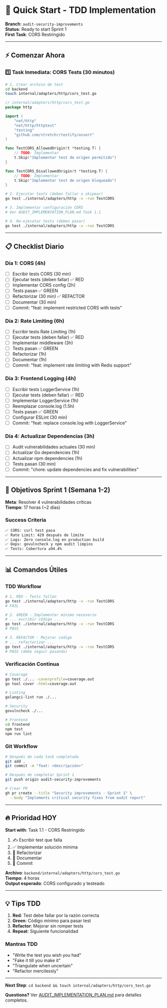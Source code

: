 # 🚀 Quick Start - TDD Implementation

**Branch**: `audit-security-improvements`  
**Status**: Ready to start Sprint 1  
**First Task**: CORS Restringido

---

## ⚡ Comenzar Ahora

### 1️⃣ Task Inmediata: CORS Tests (30 minutos)

```bash
# 1. Crear archivo de test
cd backend
touch internal/adapters/http/cors_test.go
```

```go
// internal/adapters/http/cors_test.go
package http

import (
    "net/http"
    "net/http/httptest"
    "testing"
    "github.com/stretchr/testify/assert"
)

func TestCORS_AllowedOrigin(t *testing.T) {
    // TODO: Implementar
    t.Skip("Implementar test de origen permitido")
}

func TestCORS_DisallowedOrigin(t *testing.T) {
    // TODO: Implementar
    t.Skip("Implementar test de origen bloqueado")
}
```

```bash
# 2. Ejecutar tests (deben fallar o skipear)
go test ./internal/adapters/http -v -run TestCORS

# 3. Implementar configuración CORS
# Ver AUDIT_IMPLEMENTATION_PLAN.md Task 1.1

# 4. Re-ejecutar tests (deben pasar)
go test ./internal/adapters/http -v -run TestCORS
```

---

## 📋 Checklist Diario

### Día 1: CORS (4h)
- [ ] Escribir tests CORS (30 min)
- [ ] Ejecutar tests (deben fallar) ✅ RED
- [ ] Implementar CORS config (2h)
- [ ] Tests pasan ✅ GREEN
- [ ] Refactorizar (30 min) ✅ REFACTOR
- [ ] Documentar (30 min)
- [ ] Commit: "feat: implement restricted CORS with tests"

### Día 2: Rate Limiting (6h)
- [ ] Escribir tests Rate Limiting (1h)
- [ ] Ejecutar tests (deben fallar) ✅ RED
- [ ] Implementar middleware (3h)
- [ ] Tests pasan ✅ GREEN
- [ ] Refactorizar (1h)
- [ ] Documentar (1h)
- [ ] Commit: "feat: implement rate limiting with Redis support"

### Día 3: Frontend Logging (4h)
- [ ] Escribir tests LoggerService (1h)
- [ ] Ejecutar tests (deben fallar) ✅ RED
- [ ] Implementar LoggerService (1h)
- [ ] Reemplazar console.log (1.5h)
- [ ] Tests pasan ✅ GREEN
- [ ] Configurar ESLint (30 min)
- [ ] Commit: "feat: replace console.log with LoggerService"

### Día 4: Actualizar Dependencias (3h)
- [ ] Audit vulnerabilidades actuales (30 min)
- [ ] Actualizar Go dependencies (1h)
- [ ] Actualizar npm dependencies (1h)
- [ ] Tests pasan (30 min)
- [ ] Commit: "chore: update dependencies and fix vulnerabilities"

---

## 🎯 Objetivos Sprint 1 (Semana 1-2)

**Meta**: Resolver 4 vulnerabilidades críticas  
**Tiempo**: 17 horas (~2 días)

### Success Criteria
```bash
✅ CORS: curl test pasa
✅ Rate Limit: 429 después de límite
✅ Logs: Zero console.log en production build
✅ Deps: govulncheck y npm audit limpios
✅ Tests: Cobertura ≥94.4%
```

---

## 📊 Comandos Útiles

### TDD Workflow

```bash
# 1. RED - Tests fallan
go test ./internal/adapters/http -v -run TestCORS
# FAIL

# 2. GREEN - Implementar mínimo necesario
# ... escribir código ...
go test ./internal/adapters/http -v -run TestCORS
# PASS

# 3. REFACTOR - Mejorar código
# ... refactorizar ...
go test ./internal/adapters/http -v -run TestCORS
# PASS (debe seguir pasando)
```

### Verificación Continua

```bash
# Coverage
go test ./... -coverprofile=coverage.out
go tool cover -html=coverage.out

# Linting
golangci-lint run ./...

# Security
govulncheck ./...

# Frontend
cd frontend
npm test
npm run lint
```

### Git Workflow

```bash
# Después de cada task completada
git add .
git commit -m "feat: <descripción>"

# Después de completar Sprint 1
git push origin audit-security-improvements

# Crear PR
gh pr create --title "Security improvements - Sprint 1" \
  --body "Implements critical security fixes from audit report"
```

---

## 🔥 Prioridad HOY

**Start with**: Task 1.1 - CORS Restringido

1. ✍️ Escribir test que falla
2. ✅ Implementar solución mínima
3. 🔄 Refactorizar
4. 📝 Documentar
5. 🚀 Commit

**Archivo**: `backend/internal/adapters/http/cors_test.go`  
**Tiempo**: 4 horas  
**Output esperado**: CORS configurado y testeado

---

## 💡 Tips TDD

1. **Red**: Test debe fallar por la razón correcta
2. **Green**: Código mínimo para pasar test
3. **Refactor**: Mejorar sin romper tests
4. **Repeat**: Siguiente funcionalidad

### Mantras TDD
- "Write the test you wish you had"
- "Fake it till you make it"
- "Triangulate when uncertain"
- "Refactor mercilessly"

---

**Next Step**: `cd backend && touch internal/adapters/http/cors_test.go`

**Questions?** Ver [AUDIT_IMPLEMENTATION_PLAN.md](./AUDIT_IMPLEMENTATION_PLAN.md) para detalles completos.

